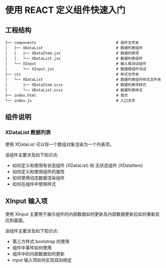 # 使用 REACT 定义组件快速入门

## 工程结构

```shell
├── components                                    # 组件文件夹
│   ├── XDataList                                 # 数据列表组件
│   │   ├── XDataItem.jsx                         # 数据列表项
│   │   └── XDataList.jsx                         # 数据列表组件
│   └── XInput                                    # 输入框测试组件
│       └── XInput.jsx                            # 数据框组件测试
├── css                                           # 样式文件夹
│   └── XDataList                                 # 数据列表组件样式文件夹
│       ├── XDataItem.scss                        # 数据列表项样式
│       └── XDataList.scss                        # 数据列表样式
├── index.html                                    # 首页
└── index.js                                      # 入口文件
```

## 组件说明

### XDataList 数据列表

使用 XDataList 可以将一个数组对象渲染为一个列表项。

该组件主要涉及如下知识点:

+ 如何定义和使用有状态组件 (XDataList) 和 无状态组件 (XDataItem)
+ 如何定义和使用组件的属性
+ 如何使用动态数据渲染组件
+ 如何在组件中使用样式

## XInput 输入项

使用 XInput 主要用于展示组件的内部数据如何更新及内部数据更新后如何重新反应到画面。

该组件主要涉及如下知识点:

+ 第三方样式 bootstrap 的使用
+ 组件中事件如何使用
+ 组件中的内部数据如何更新
+ input 输入项如何实现双向绑定
